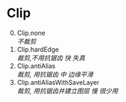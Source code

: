 # Clip

0. Clip.none<br>*不裁剪*
1. Clip.hardEdge<br>*裁剪,不用抗锯齿 快 失真*
2. Clip.antiAlias<br>*裁剪, 用抗锯齿 中 边缘平滑*
3. Clip.antiAliasWithSaveLayer<br>*裁剪, 用抗锯齿并建立图层 慢 很少用*
